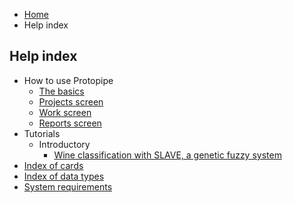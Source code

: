 <ul class="breadcrumb">
    <li><a href="">Home</a></li>
    <li>Help index</li>
</ul>

## Help index

* How to use Protopipe
    * [The basics](basics)
    * [Projects screen](projects_screen)
    * [Work screen](work_screen)
    * [Reports screen](reports_screen)
* Tutorials
    * Introductory
        * [Wine classification with SLAVE, a genetic fuzzy system](tutorials/introductory/SLAVE)
* [Index of cards](cards/)
* [Index of data types](types/)
* [System requirements](requirements)